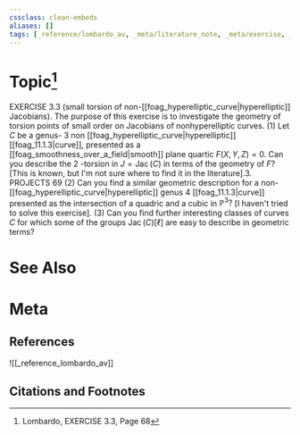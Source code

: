 ```yaml
---
cssclass: clean-embeds
aliases: []
tags: [_reference/lombardo_av, _meta/literature_note, _meta/exercise, _auto/links_added, _meta/TODO/change_title]
---
```

# Topic[^1]
EXERCISE 3.3 (small torsion of non-[[foag_hyperelliptic_curve|hyperelliptic]] Jacobians). The purpose of this exercise is to investigate the geometry of torsion points of small order on Jacobians of nonhyperelliptic curves.
(1) Let $C$ be a genus- 3 non [[foag_hyperelliptic_curve|hyperelliptic]] [[foag_11.1.3|curve]], presented as a [[foag_smoothness_over_a_field|smooth]] plane quartic $F(X, Y, Z)=0 .$ Can you describe the 2 -torsion in $J=\operatorname{Jac}(C)$ in terms of the geometry of $F ?$ [This is known, but I'm not sure where to find it in the literature].3. PROJECTS
69
(2) Can you find a similar geometric description for a non-[[foag_hyperelliptic_curve|hyperelliptic]] genus 4 [[foag_11.1.3|curve]] presented as the intersection of a quadric and a cubic in $\mathbb{P}^{3} ?$ [I haven't tried to solve this exercise].
(3) Can you find further interesting classes of curves $C$ for which some of the groups $\operatorname{Jac}(C)[\ell]$ are easy to describe in geometric terms?


# See Also

# Meta
## References
![[_reference_lombardo_av]]

## Citations and Footnotes
[^1]: Lombardo, EXERCISE 3.3, Page 68
